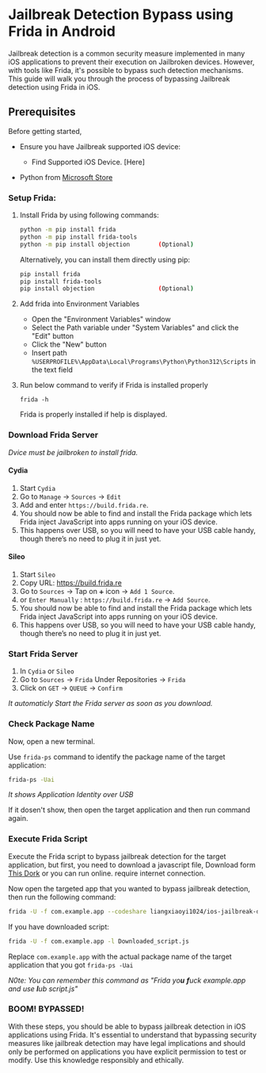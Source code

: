 
# Jailbreak Detection Bypass using Frida in Android

Jailbreak detection is a common security measure implemented in many iOS applications to prevent their execution on Jailbroken devices. However, with tools like Frida, it's possible to bypass such detection mechanisms. This guide will walk you through the process of bypassing Jailbreak detection using Frida in iOS.

## Prerequisites

Before getting started,

- Ensure you have Jailbreak supported iOS device:
  - Find Supported iOS Device. [Here]

- Python from [Microsoft Store](https://apps.microsoft.com/detail/9ncvdn91xzqp?hl=en-us&gl=US)

### Setup Frida:

1. Install Frida by using following commands:

    ```bash
    python -m pip install frida
    python -m pip install frida-tools
    python -m pip install objection        (Optional)
    ```

    Alternatively, you can install them directly using pip:
  
    ```bash
    pip install frida
    pip install frida-tools
    pip install objection                  (Optional)
    ```
2. Add frida into Environment Variables
    * Open the "Environment Variables" window
    * Select the Path variable under "System Variables" and click the "Edit" button
    * Click the "New" button
    * Insert path `%USERPROFILE%\AppData\Local\Programs\Python\Python312\Scripts` in the text field

3. Run below command to verify if Frida is installed properly
   ```
   frida -h
   ```
   Frida is properly installed if help is displayed.


### Download Frida Server

_Dvice must be jailbroken to install frida._

#### Cydia
1. Start `Cydia`
2. Go to `Manage` -> `Sources` -> `Edit`
3. Add and enter `https://build.frida.re`.
4. You should now be able to find and install the Frida package which lets Frida inject JavaScript into apps running on your iOS device.
5. This happens over USB, so you will need to have your USB cable handy, though there’s no need to plug it in just yet.

#### Sileo
1. Start `Sileo`
2. Copy URL: https://build.frida.re
3. Go to `Sources` -> Tap on `➕` icon -> `Add 1 Source`.
4. or `Enter Manually` : `https://build.frida.re` -> `Add Source`.
5. You should now be able to find and install the Frida package which lets Frida inject JavaScript into apps running on your iOS device.
6. This happens over USB, so you will need to have your USB cable handy, though there’s no need to plug it in just yet.

### Start Frida Server

1. In `Cydia` or `Sileo`
2. Go to `Sources` -> `Frida` Under Repositories -> `Frida`
3. Click on `GET` -> `QUEUE` -> `Confirm`

_It automaticly Start the Frida server as soon as you download._

### Check Package Name

Now, open a new terminal.

Use `frida-ps` command to identify the package name of the target application:

```bash
frida-ps -Uai
```
_It shows Application Identity over USB_

If it dosen't show, then open the target application and then run command again.

### Execute Frida Script

Execute the Frida script to bypass jailbreak detection for the target application, but first, you need to download a javascript file, Download form [This Dork](https://www.google.com/search?q=inurl%3Acodeshare.frida.re+Jailbreak+Detection+Bypass) or you can run online. require internet connection.

Now open the targeted app that you wanted to bypass jailbreak detection, then run the following command:

```bash
frida -U -f com.example.app --codeshare liangxiaoyi1024/ios-jailbreak-detection-bypass
```
If you have downloaded script:
```bash
frida -U -f com.example.app -l Downloaded_script.js
```

Replace `com.example.app` with the actual package name of the target application that you got `frida-ps -Uai`

_N0te: You can remember this command as "Frida yo**u** **f**uck example.app and use **l**ub script.js"_

### BOOM! BYPASSED!

With these steps, you should be able to bypass jailbreak detection in iOS applications using Frida. It's essential to understand that bypassing security measures like jailbreak detection may have legal implications and should only be performed on applications you have explicit permission to test or modify. Use this knowledge responsibly and ethically.

